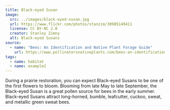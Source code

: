 ```yaml
---
title: Black-eyed Susan
image:
  src: ../images/black-eyed-susan.jpg
  url: https://www.flickr.com/photos/stanzim/30985149411
  license: CC BY-NC 2.0
  creator: Stanley Zimny
  alt: Black-eyed Susans
source:
  - name: "Bees: An Identification and Native Plant Forage Guide"
    url: https://www.pollinatorsnativeplants.com/bees-an-identification-and-native-plant-forage-guide.html
tags:
  - name: habitat
  - name: example2
---
```

During a prairie restoration, you can expect Black-eyed Susans to be one of the first flowers to bloom. Blooming from late May to late September, the Black-eyed Susan is a great pollen source for bees in the early summer. Black-eyed Susans attract long-horned, bumble, leafcutter, cuckoo, sweat, and metallic green sweat bees.
